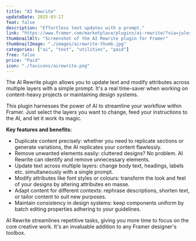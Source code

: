 ```yaml
---
title: "AI Rewrite"
updateDate: 2025-03-17
feat: false
description: "Effortless text updates with a prompt."
link: "https://www.framer.com/marketplace/plugins/ai-rewrite/?via=julesvcode"
thumbnailAlt: "Screenshot of the AI Rewrite plugin for Framer"
thumbnailImage: "./images/airewrite-thumb.jpg"
categories: ["ai", "text", "utilities", "paid"]
free: false
price: "Paid"
icon: "./favicons/airewrite.png"
---
```


The AI Rewrite plugin allows you to update text and modify attributes across multiple layers with a simple prompt. It's a real time-saver when working on content-heavy projects or maintaining design systems.

This plugin harnesses the power of AI to streamline your workflow within Framer. Just select the layers you want to change, feed your instructions to the AI, and let it work its magic.

<b>Key features and benefits:</b>

- Duplicate content precisely: whether you need to replicate sections or generate variations, the AI replicates your content flawlessly.
- Remove unwanted elements easily: cluttered designs? No problem. AI Rewrite can identify and remove unnecessary elements.
- Update text across multiple layers: change body text, headings, labels etc. simultaneously with a single prompt.
- Modify attributes like font styles or colours: transform the look and feel of your designs by altering attributes en masse. 
- Adapt content for different contexts: rephrase descriptions, shorten text, or tailor content to suit new purposes.
- Maintain consistency in design systems: keep components uniform by batch editing properties adhering to your guidelines.

AI Rewrite streamlines repetitive tasks, giving you more time to focus on the core creative work. It's an invaluable addition to any Framer designer's toolbox.